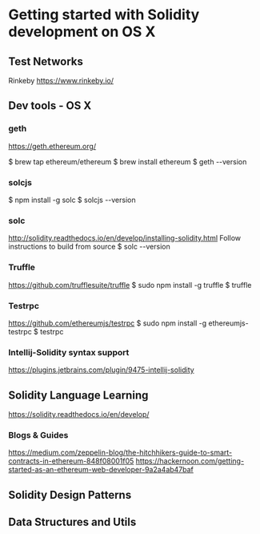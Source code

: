 # Getting started with Solidity development on OS X

## Test Networks

Rinkeby
https://www.rinkeby.io/

## Dev tools - OS X

### geth
https://geth.ethereum.org/

$ brew tap ethereum/ethereum
$ brew install ethereum
$ geth --version

### solcjs
$ npm install -g solc
$ solcjs --version

### solc 
http://solidity.readthedocs.io/en/develop/installing-solidity.html
Follow instructions to build from source
$ solc --version

### Truffle 
https://github.com/trufflesuite/truffle
$ sudo npm install -g truffle
$ truffle

### Testrpc
https://github.com/ethereumjs/testrpc
$ sudo npm install -g ethereumjs-testrpc
$ testrpc

### Intellij-Solidity syntax support 
https://plugins.jetbrains.com/plugin/9475-intellij-solidity

## Solidity Language Learning
https://solidity.readthedocs.io/en/develop/

### Blogs & Guides
https://medium.com/zeppelin-blog/the-hitchhikers-guide-to-smart-contracts-in-ethereum-848f08001f05
https://hackernoon.com/getting-started-as-an-ethereum-web-developer-9a2a4ab47baf

## Solidity Design Patterns


## Data Structures and Utils
